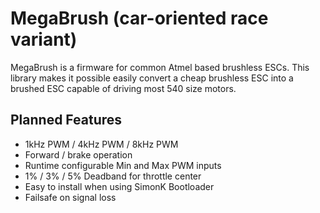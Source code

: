 # MegaBrush (car-oriented race variant)
MegaBrush is a firmware for common Atmel based brushless ESCs.
This library makes it possible easily convert a cheap brushless ESC into a brushed ESC capable of driving most 540 size motors.

## Planned Features
* 1kHz PWM / 4kHz PWM / 8kHz PWM
* Forward / brake operation
* Runtime configurable Min and Max PWM inputs
* 1% / 3% / 5% Deadband for throttle center
* Easy to install when using SimonK Bootloader
* Failsafe on signal loss
